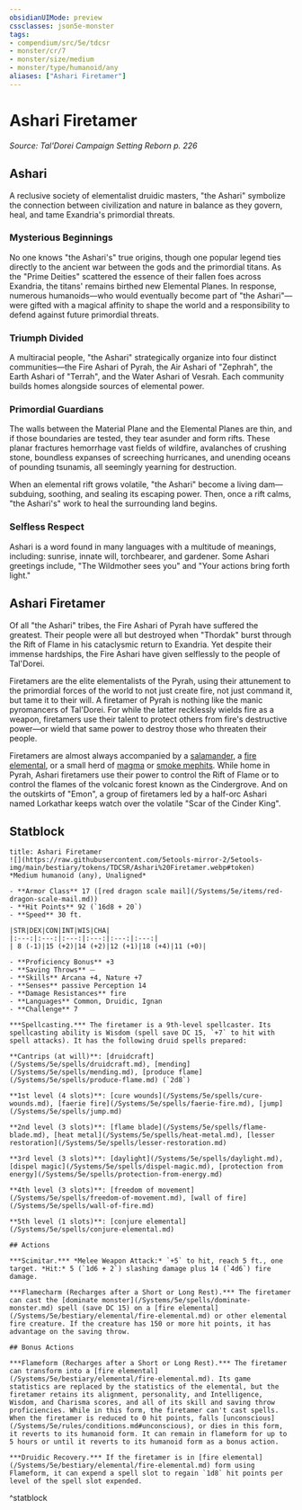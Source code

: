 ```yaml
---
obsidianUIMode: preview
cssclasses: json5e-monster
tags:
- compendium/src/5e/tdcsr
- monster/cr/7
- monster/size/medium
- monster/type/humanoid/any
aliases: ["Ashari Firetamer"]
---
```

# Ashari Firetamer
*Source: Tal'Dorei Campaign Setting Reborn p. 226*  

## Ashari

A reclusive society of elementalist druidic masters, "the Ashari" symbolize the connection between civilization and nature in balance as they govern, heal, and tame Exandria's primordial threats.

### Mysterious Beginnings

No one knows "the Ashari's" true origins, though one popular legend ties directly to the ancient war between the gods and the primordial titans. As the "Prime Deities" scattered the essence of their fallen foes across Exandria, the titans' remains birthed new Elemental Planes. In response, numerous humanoids—who would eventually become part of "the Ashari"—were gifted with a magical affinity to shape the world and a responsibility to defend against future primordial threats.

### Triumph Divided

A multiracial people, "the Ashari" strategically organize into four distinct communities—the Fire Ashari of Pyrah, the Air Ashari of "Zephrah", the Earth Ashari of "Terrah", and the Water Ashari of Vesrah. Each community builds homes alongside sources of elemental power.

### Primordial Guardians

The walls between the Material Plane and the Elemental Planes are thin, and if those boundaries are tested, they tear asunder and form rifts. These planar fractures hemorrhage vast fields of wildfire, avalanches of crushing stone, boundless expanses of screeching hurricanes, and unending oceans of pounding tsunamis, all seemingly yearning for destruction.

When an elemental rift grows volatile, "the Ashari" become a living dam—subduing, soothing, and sealing its escaping power. Then, once a rift calms, "the Ashari's" work to heal the surrounding land begins.

### Selfless Respect

Ashari is a word found in many languages with a multitude of meanings, including: sunrise, innate will, torchbearer, and gardener. Some Ashari greetings include, "The Wildmother sees you" and "Your actions bring forth light."

## Ashari Firetamer

Of all "the Ashari" tribes, the Fire Ashari of Pyrah have suffered the greatest. Their people were all but destroyed when "Thordak" burst through the Rift of Flame in his cataclysmic return to Exandria. Yet despite their immense hardships, the Fire Ashari have given selflessly to the people of Tal'Dorei.

Firetamers are the elite elementalists of the Pyrah, using their attunement to the primordial forces of the world to not just create fire, not just command it, but tame it to their will. A firetamer of Pyrah is nothing like the manic pyromancers of Tal'Dorei. For while the latter recklessly wields fire as a weapon, firetamers use their talent to protect others from fire's destructive power—or wield that same power to destroy those who threaten their people.

Firetamers are almost always accompanied by a [salamander](/Systems/5e/bestiary/elemental/salamander.md), a [fire elemental](/Systems/5e/bestiary/elemental/fire-elemental.md), or a small herd of [magma](/Systems/5e/bestiary/elemental/magma-mephit.md) or [smoke mephits](/Systems/5e/bestiary/elemental/smoke-mephit.md). While home in Pyrah, Ashari firetamers use their power to control the Rift of Flame or to control the flames of the volcanic forest known as the Cindergrove. And on the outskirts of "Emon", a group of firetamers led by a half-orc Ashari named Lorkathar keeps watch over the volatile "Scar of the Cinder King".

## Statblock

```ad-statblock
title: Ashari Firetamer
![](https://raw.githubusercontent.com/5etools-mirror-2/5etools-img/main/bestiary/tokens/TDCSR/Ashari%20Firetamer.webp#token)
*Medium humanoid (any), Unaligned*

- **Armor Class** 17 ([red dragon scale mail](/Systems/5e/items/red-dragon-scale-mail.md))
- **Hit Points** 92 (`16d8 + 20`)
- **Speed** 30 ft.

|STR|DEX|CON|INT|WIS|CHA|
|:---:|:---:|:---:|:---:|:---:|:---:|
| 8 (-1)|15 (+2)|14 (+2)|12 (+1)|18 (+4)|11 (+0)|

- **Proficiency Bonus** +3
- **Saving Throws** ⏤
- **Skills** Arcana +4, Nature +7
- **Senses** passive Perception 14
- **Damage Resistances** fire
- **Languages** Common, Druidic, Ignan
- **Challenge** 7

***Spellcasting.*** The firetamer is a 9th-level spellcaster. Its spellcasting ability is Wisdom (spell save DC 15, `+7` to hit with spell attacks). It has the following druid spells prepared:

**Cantrips (at will)**: [druidcraft](/Systems/5e/spells/druidcraft.md), [mending](/Systems/5e/spells/mending.md), [produce flame](/Systems/5e/spells/produce-flame.md) (`2d8`)

**1st level (4 slots)**: [cure wounds](/Systems/5e/spells/cure-wounds.md), [faerie fire](/Systems/5e/spells/faerie-fire.md), [jump](/Systems/5e/spells/jump.md)

**2nd level (3 slots)**: [flame blade](/Systems/5e/spells/flame-blade.md), [heat metal](/Systems/5e/spells/heat-metal.md), [lesser restoration](/Systems/5e/spells/lesser-restoration.md)

**3rd level (3 slots)**: [daylight](/Systems/5e/spells/daylight.md), [dispel magic](/Systems/5e/spells/dispel-magic.md), [protection from energy](/Systems/5e/spells/protection-from-energy.md)

**4th level (3 slots)**: [freedom of movement](/Systems/5e/spells/freedom-of-movement.md), [wall of fire](/Systems/5e/spells/wall-of-fire.md)

**5th level (1 slots)**: [conjure elemental](/Systems/5e/spells/conjure-elemental.md)

## Actions

***Scimitar.*** *Melee Weapon Attack:* `+5` to hit, reach 5 ft., one target. *Hit:* 5 (`1d6 + 2`) slashing damage plus 14 (`4d6`) fire damage.

***Flamecharm (Recharges after a Short or Long Rest).*** The firetamer can cast the [dominate monster](/Systems/5e/spells/dominate-monster.md) spell (save DC 15) on a [fire elemental](/Systems/5e/bestiary/elemental/fire-elemental.md) or other elemental fire creature. If the creature has 150 or more hit points, it has advantage on the saving throw.

## Bonus Actions

***Flameform (Recharges after a Short or Long Rest).*** The firetamer can transform into a [fire elemental](/Systems/5e/bestiary/elemental/fire-elemental.md). Its game statistics are replaced by the statistics of the elemental, but the firetamer retains its alignment, personality, and Intelligence, Wisdom, and Charisma scores, and all of its skill and saving throw proficiencies. While in this form, the firetamer can't cast spells. When the firetamer is reduced to 0 hit points, falls [unconscious](/Systems/5e/rules/conditions.md#unconscious), or dies in this form, it reverts to its humanoid form. It can remain in flameform for up to 5 hours or until it reverts to its humanoid form as a bonus action.

***Druidic Recovery.*** If the firetamer is in [fire elemental](/Systems/5e/bestiary/elemental/fire-elemental.md) form using Flameform, it can expend a spell slot to regain `1d8` hit points per level of the spell slot expended.
```
^statblock